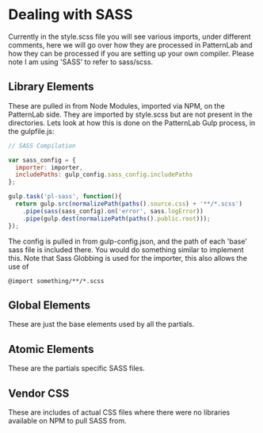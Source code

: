 # Dealing with SASS

Currently in the style.scss file you will see various imports, under different
comments, here we will go over how they are processed in PatternLab and how they
can be processed if you are setting up your own compiler. Please note I am using
'SASS' to refer to sass/scss.

## Library Elements
These are pulled in from Node Modules, imported via NPM, on the PatternLab side.
They are imported by style.scss but are not present in the directories. Lets
look at how this is done on the PatternLab Gulp process, in the gulpfile.js:

```javascript
// SASS Compilation

var sass_config = {
  importer: importer,
  includePaths: gulp_config.sass_config.includePaths
};

gulp.task('pl-sass', function(){
  return gulp.src(normalizePath(paths().source.css) + '**/*.scss')
    .pipe(sass(sass_config).on('error', sass.logError))
    .pipe(gulp.dest(normalizePath(paths().public.root)));
});
```
The config is pulled in from gulp-config.json, and the path of each 'base' sass 
file is included there. You would do something similar to implement this. Note 
that Sass Globbing is used for the importer, this also allows the use of 

```
@import something/**/*.scss
```

## Global Elements
These are just the base elements used by all the partials.

## Atomic Elements
These are the partials specific SASS files.

## Vendor CSS
These are includes of actual CSS files where there were no libraries available
on NPM to pull SASS from.
